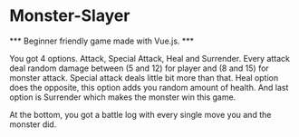 # Monster-Slayer

*** Beginner friendly game made with Vue.js. ***

You got 4 options. Attack, Special Attack, Heal and Surrender.
Every attack deal random damage between (5 and 12) for player and (8 and 15) for monster attack.
Special attack deals little bit more than that.
Heal option does the opposite, this option adds you random amount of health.
And last option is Surrender which makes the monster win this game.

At the bottom, you got a battle log with every single move you and the monster did.
